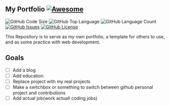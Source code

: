 ## My Portfolio [![Awesome](https://cdn.rawgit.com/sindresorhus/awesome/d7305f38d29fed78fa85652e3a63e154dd8e8829/media/badge.svg)](https://github.com/sindresorhus/awesome)

![GitHub Code Size](https://img.shields.io/github/languages/code-size/TheWhiteWolf1337/my_portfolio.svg)
![GitHub Top Language](https://img.shields.io/github/languages/top/TheWhiteWolf1337/my_portfolio.svg)
![GitHub Language Count](https://img.shields.io/github/languages/count/TheWhiteWolf1337/my_portfolio.svg)
[![GitHub Issues](https://img.shields.io/github/issues/TheWhiteWolf1337/my_portfolio.svg)](https://github.com/TheWhiteWolf1337/my_portfolio/issues)
[![GitHub License](https://img.shields.io/github/license/TheWhiteWolf1337/my_portfolio.svg)](https://github.com/TheWhiteWolf1337/my_portfolio/blob/master/LICENSE)

This Repository is to serve as my own portfolio, a template for others to use, and as some practice with web development.

## Goals

-   [ ] Add a blog
-   [ ] Add education
-   [ ] Replace project with my real projects
-   [ ] Make a switchbox or something to switch between github personal project and contributions
-   [ ] Add actual job(work actuall coding jobs)
